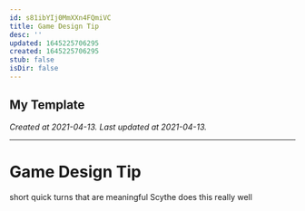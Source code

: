 ```yaml
---
id: s81ibYIj0MmXXn4FQmiVC
title: Game Design Tip
desc: ''
updated: 1645225706295
created: 1645225706295
stub: false
isDir: false
---
```

My Template
---

_Created at 2021-04-13._
_Last updated at 2021-04-13._




---

# Game Design Tip


short quick turns that are meaningful
Scythe does this really well

